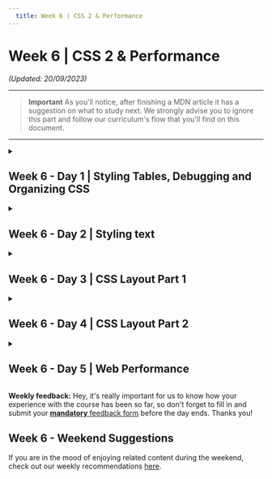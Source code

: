 ```yaml
---
  title: Week 6 | CSS 2 & Performance
---
```


# Week 6 | CSS 2 & Performance

_(Updated: 20/09/2023)_

---
> **Important**
> As you'll notice, after finishing a MDN article it has a suggestion on what to study next.
> We strongly advise you to ignore this part and follow our curriculum's flow that you'll find on this document.
---

<!-- Week 6 - Day 1 | Styling Tables, Debugging and Organizing CSS -->
<details markdown="1">
  <summary><h2>Week 6 - Day 1 | Styling Tables, Debugging and Organizing CSS</summary></h2>

  ### Schedule

  - [Study](#study-plan)

  ### Study Plan

  - [Read: **Styling tables**](https://developer.mozilla.org/en-US/docs/Learn/CSS/Building_blocks/Styling_tables)
    - Level: Beginner
  - [Read: **Debugging CSS**](https://developer.mozilla.org/en-US/docs/Learn/CSS/Building_blocks/Debugging_CSS)
    - Level: Beginner
  - [Read: **Organizing your CSS**](https://developer.mozilla.org/en-US/docs/Learn/CSS/Building_blocks/Organizing)
    - Level: Beginner

  ### Summary

  ### Exercises

  - [MDN's Assessment: **Test your skills: Tables**](https://developer.mozilla.org/en-US/docs/Learn/CSS/Building_blocks/Tables_tasks)
  - [MDN's Assessment: **Fundamental CSS comprehension**](https://developer.mozilla.org/en-US/docs/Learn/CSS/Building_blocks/Fundamental_CSS_comprehension)

  Make sure to complete all the tasks found in the [Progress Sheet](../../user/week06/progress/progress.w06.d01.csv) that are related to the current week and day and update the sheet accordingly. Once you've updated the sheet, don't forget to `commit` and `push`.

  > **Note:** Do not forget to create the Progress Sheet first on your `/user/week06/progress/` folder.
  >
  > Follow the instructions [found here](../week01/resources/PROGRESS-WORKFLOW.md) on how to keep track of your progress!
  
  ### [Extra Resources](EXTRAS.md#)

  - [MDN's Assessment: **Creating fancy letterheaded paper**](https://developer.mozilla.org/en-US/docs/Learn/CSS/Building_blocks/Creating_fancy_letterheaded_paper)
  - [MDN's Assessment: **A cool-looking box**](https://developer.mozilla.org/en-US/docs/Learn/CSS/Building_blocks/A_cool_looking_box)

  ### Sources and Attributions

</details>

<!-- Week 6 - Day 2 | Styling text -->
<details markdown="1">
  <summary><h2>Week 6 - Day 2 | Styling text</summary></h2>

  ### Schedule

  - [Study](#study-plan-1)

  ### Study Plan

  With the basics of the CSS language covered, the next CSS topic for you to concentrate on is styling text — one of the most common things you'll do with CSS. Here we look at text styling fundamentals including setting font, boldness, italics, line and letter spacing, drop shadows, and other text features. We round off the module by looking at applying custom fonts to your page, and styling lists and links.

  - [Read : **Fundamental text and font styling**](https://developer.mozilla.org/en-US/docs/Learn/CSS/Styling_text/Fundamentals)
    - Level: Beginner
  - [Read : **Styling lists**](https://developer.mozilla.org/en-US/docs/Learn/CSS/Styling_text/Styling_lists)
    - Level: Beginner
  - [Read : **Styling links**](https://developer.mozilla.org/en-US/docs/Learn/CSS/Styling_text/Styling_links)
    - Level: Beginner
  - [Read : **Web fonts**](https://developer.mozilla.org/en-US/docs/Learn/CSS/Styling_text/Web_fonts)
    - Level: Beginner

  ### Summary

  ### Exercises

  - [MDN's Assessment: **Typesetting a community school homepage**](https://developer.mozilla.org/en-US/docs/Learn/CSS/Styling_text/Typesetting_a_homepage)

  Make sure to complete all the tasks found in the [Progress Sheet](../../user/week06/progress/progress.w06.d02.csv) that are related to the current week and day and update the sheet accordingly. Once you've updated the sheet, don't forget to `commit` and `push`.

  > **Note:** Do not forget to create the Progress Sheet first on your `/user/week06/progress/` folder.
  >
  > Follow the instructions [found here](../week01/resources/PROGRESS-WORKFLOW.md) on how to keep track of your progress!
  
  ### [Extra Resources](EXTRAS.md#)

  ### Sources and Attributions

</details>

<!-- Week 6 - Day 3 | CSS Layout Part 1 -->
<details markdown="1">
  <summary><h2>Week 6 - Day 3 | CSS Layout Part 1</summary></h2>

  ### Schedule

  - [Study](#study-plan-2)

  ### Study Plan

  - [Read: **Introduction to CSS layout**](https://developer.mozilla.org/en-US/docs/Learn/CSS/CSS_layout/Introduction)
    - Level: Beginner
  - [Read: **Normal Flow**](https://developer.mozilla.org/en-US/docs/Learn/CSS/CSS_layout/Normal_Flow)
    - Level: Beginner
  - [Read: **Positioning**](https://developer.mozilla.org/en-US/docs/Learn/CSS/CSS_layout/Positioning)
    - Level: Beginner
  - [Read: **Flexbox**](https://developer.mozilla.org/en-US/docs/Learn/CSS/CSS_layout/Flexbox)
    - Level: Beginner

  ### Summary

  ### Exercises

  - [MDN's Assessment: **Test your skills: Positioning**](https://developer.mozilla.org/en-US/docs/Learn/CSS/CSS_layout/Position_skills)

  - [Play: **Flexbox Defense**](http://flexboxdefense.com/)
    - Tower Defense with a twist: all towers must be positioned with CSS Flexbox.
    - Level: Beginner
    - You can either record your progress through the game with <INSERT_TOOL_HERE> or post proof images that you reached the final page and have completed the all levels.

  - [Play: **Flexbox Froggy**](https://flexboxfroggy.com/)
    - A game for learning CSS flexbox called Flexbox Froggy. The goal of the game is to help the frogs get to their lily pads by writing CSS code. See if you can beat all the levels!
    - Level: Beginner, Intermediate, Expert (check settings at the bottom of the page)
    - Lots of languages available, but we suggest playing it in English.
    - You can either record your progress through the game with <INSERT_TOOL_HERE> or post proof images that you reached the final page and have completed the all levels.

  - [MDN's Assessment: **Test your skills: Flexbox**](https://developer.mozilla.org/en-US/docs/Learn/CSS/CSS_layout/Flexbox_skills)

  As for the Flexbox Defense(1) and Flexbox Froggy(2), if you've  enjoyed the experience and it has helped you learn something, do not forget to star (⭐) the repos ([1](https://github.com/channingallen/tower-defense) & [2](https://github.com/thomaspark/flexboxfroggy)) of these awesome games!

  Make sure to complete all the tasks found in the [Progress Sheet](../../user/week06/progress/progress.w06.d03.csv) that are related to the current week and day and update the sheet accordingly. Once you've updated the sheet, don't forget to `commit` and `push`.

  > **Note:** Do not forget to create the Progress Sheet first on your `/user/week06/progress/` folder.
  >
  > Follow the instructions [found here](../week01/resources/PROGRESS-WORKFLOW.md) on how to keep track of your progress!
  
  ### [Extra Resources](EXTRAS.md#)

  ### Sources and Attributions

  - [Flexbox Defense](https://github.com/channingallen/tower-defense) [(Last Commit point)](https://github.com/channingallen/tower-defense/tree/8466c0d260aa2a30744a73331cfd6441afefc659)
  - [Flexbox Froggy](https://github.com/thomaspark/flexboxfroggy) [(Last Commit point)](https://github.com/thomaspark/flexboxfroggy/tree/46274b15502b68f4d36d9377537f14643b16063c)

</details>

<!-- Week 6 - Day 4 | CSS Layout Part 2 -->
<details markdown="1">
  <summary><h2>Week 6 - Day 4 | CSS Layout Part 2</summary></h2>

  ### Schedule

  - [Study](#study-plan-3)

  ### Study Plan

  - [Read: **Responsive Design**](https://developer.mozilla.org/en-US/docs/Learn/CSS/CSS_layout/Responsive_Design)
    - Level: Beginner
  - [Read: **Beginner's guide to media queries**](https://developer.mozilla.org/en-US/docs/Learn/CSS/CSS_layout/Media_queries)
    - Level: Beginner
  - [Read: **Legacy layout methods**](https://developer.mozilla.org/en-US/docs/Learn/CSS/CSS_layout/Legacy_Layout_Methods)
    - Level: Beginner
  - [Read: **Supporting older browsers**](https://developer.mozilla.org/en-US/docs/Learn/CSS/CSS_layout/Supporting_Older_Browsers)
    - Level: Beginner

  ### Summary

  ### Exercises

  - [MDN's Assessment: **Test your skills: Responsive web design and media queries**](https://developer.mozilla.org/en-US/docs/Learn/CSS/CSS_layout/rwd_skills)

  Make sure to complete all the tasks found in the [Progress Sheet](../../user/week06/progress/progress.w06.d04.csv) that are related to the current week and day and update the sheet accordingly. Once you've updated the sheet, don't forget to `commit` and `push`.

  > **Note:** Do not forget to create the Progress Sheet first on your `/user/week06/progress/` folder.
  >
  > Follow the instructions [found here](../week01/resources/PROGRESS-WORKFLOW.md) on how to keep track of your progress!
  
  ### [Extra Resources](EXTRAS.md#)

  - [MDN's Assessment: **Fundamental layout comprehension**](https://developer.mozilla.org/en-US/docs/Learn/CSS/CSS_layout/Fundamental_Layout_Comprehension)

  ### Sources and Attributions

</details>

<!-- Week 6 - Day 5 | Web Performance-->
<details markdown="1">
  <summary><h2>Week 6 - Day 5 | Web Performance</summary></h2>

  ### Schedule

  - [Study](#study-plan-4)

  ### Study Plan

  - [Read: **The "why" of web performance**](https://developer.mozilla.org/en-US/docs/Learn/Performance/why_web_performance)
    - Level: Beginner
  - [Read: **What is web performance?**](https://developer.mozilla.org/en-US/docs/Learn/Performance/What_is_web_performance)
    - Level: Beginner
  - [Read: **Perceived performance**](https://developer.mozilla.org/en-US/docs/Learn/Performance/Perceived_performance)
    - Level: Beginner

  ### Summary

  ### Exercises

  Make sure to complete all the tasks found in the [Progress Sheet](../../user/week06/progress/progress.w06.d05.csv) that are related to the current week and day and update the sheet accordingly. Once you've updated the sheet, don't forget to `commit` and `push`.

  > **Note:** Do not forget to create the Progress Sheet first on your `/user/week06/progress/` folder.
  >
  > Follow the instructions [found here](../week01/resources/PROGRESS-WORKFLOW.md) on how to keep track of your progress!
  
  ### [Extra Resources](EXTRAS.md#)

  ### Sources and Attributions

</details>

**Weekly feedback:** Hey, it's really important for us to know how your experience with the course has been so far, so don't forget to fill in and submit your [**mandatory** feedback form](https://forms.gle/S6Zg3bbS2uuwsSZF9) before the day ends. Thanks you!

## Week 6 - Weekend Suggestions

If you are in the mood of enjoying related content during the weekend, check out our weekly recommendations [here](WEEKEND.md).
